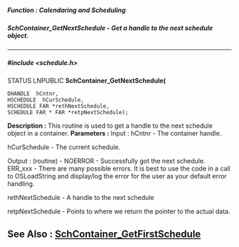 ##### Function : Calendaring and Scheduling
##### SchContainer_GetNextSchedule - Get a handle to the next schedule object.
---
##### #include <schedule.h>
STATUS LNPUBLIC **SchContainer_GetNextSchedule(**

	DHANDLE  hCntnr,
	HSCHEDULE  hCurSchedule,
	HSCHEDULE FAR *rethNextSchedule,
	SCHEDULE FAR * FAR *retpNextSchedule);
**Description :**
This routine is used to get a handle to the next schedule object in a 
container.
**Parameters :**
Input :
hCntnr  -  The container handle.

hCurSchedule  -  The current schedule.

Output :
(routine)  -  NOERROR - Successfully got the next schedule.
ERR_xxx - There are many possible errors. It is best to use the code in a call to OSLoadString and display/log the error for the user as your default error handling.


rethNextSchedule  -  A handle to the next schedule

retpNextSchedule  -  Points to where we return the pointer to the actual data.

**See Also :**
[SchContainer_GetFirstSchedule](D:/md_files/SchContainer_GetFirstSchedule.md)
---
